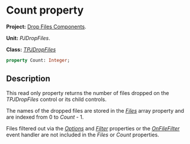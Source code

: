 # Count property

**Project:** [Drop Files Components](../API.md).

**Unit:** _PJDropFiles_.

**Class:** _[TPJDropFiles](./TPJDropFiles.md)_

```pascal
property Count: Integer;
```

## Description

This read only property returns the number of files dropped on the _TPJDropFiles_ control or its child controls.

The names of the dropped files are stored in the _[Files](./TPJDropFiles-Files.md)_ array property and are indexed from 0 to _Count_ - 1.

Files filtered out via the _[Options](./TPJDropFiles-Options.md)_ and _[Filter](./TPJDropFiles-Filter.md)_ properties or the _[OnFileFilter](./TPJDropFiles-OnFileFilter.md)_ event handler are not included in the _Files_ or _Count_ properties.
